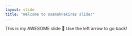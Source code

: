 ```yaml
---
layout: slide
title: "Welcome to UsamahFakiras slide!"
---
```

This is my AWESOME slide :tada:
Use the left arrow to go back!
